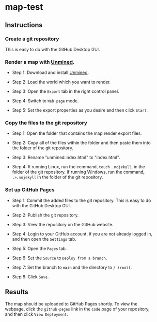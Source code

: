 # map-test

## Instructions

### Create a git repository

This is easy to do with the GitHub Desktop GUI.

### Render a map with [Unmined](https://unmined.net/).

- Step 1: Download and install [Unmined](https://unmined.net/).

- Step 2: Load the world which you want to render.

- Step 3: Open the `Export` tab in the right control panel.

- Step 4: Switch to `Web page` mode.

- Step 5: Set the export properties as you desire and then click `Start`.

### Copy the files to the git repository

- Step 1: Open the folder that contains the map render export files.

- Step 2: Copy all of the files within the folder and then paste them into the folder of the git repository.

- Step 3: Rename "unmined.index.html" to "index.html".

- Step 4: If running Linux, run the command, `touch .nojekyll`, in the folder of the git repository. If running Windows, run the command, `.>.nojekyll` in the folder of the git repository.

### Set up GitHub Pages

- Step 1: Commit the added files to the git repository. This is easy to do with the GitHub Desktop GUI.

- Step 2: Publish the git repository.

- Step 3: View the repository on the GitHub website.

- Step 4: Login to your GitHub account, if you are not already logged in, and then open the `Settings` tab.

- Step 5: Open the `Pages` tab.

- Step 6: Set the `Source` to `Deploy from a branch`.

- Step 7: Set the branch to `main` and the directory to `/ (root)`.

- Step 8: Click `Save`.

## Results

The map should be uploaded to GitHub Pages shortly. To view the webpage, click the `github-pages` link in the `Code` page of your repository, and then click `View Deployment`.
